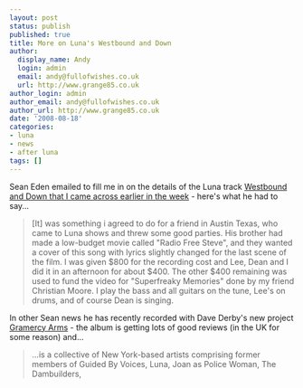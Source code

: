 ```yaml
---
layout: post
status: publish
published: true
title: More on Luna's Westbound and Down
author:
  display_name: Andy
  login: admin
  email: andy@fullofwishes.co.uk
  url: http://www.grange85.co.uk
author_login: admin
author_email: andy@fullofwishes.co.uk
author_url: http://www.grange85.co.uk
date: '2008-08-18'
categories:
- luna
- news
- after luna
tags: []
---
```

<p>Sean Eden emailed to fill me in on the details of the Luna track <a href="/2008/08/15/a-new-to-me-at-least-luna-track/">Westbound and Down that I came across earlier in the week</a> - here's what he had to say...</p>
<blockquote><p>[It] was something i agreed to do for a friend in Austin Texas, who came to Luna shows and threw some good parties. His brother had made a low-budget movie called "Radio Free Steve", and they wanted a cover of this song with lyrics slightly changed for the last scene of the film. I was given $800 for the recording cost and Lee, Dean and I did it in an afternoon for about $400. The other $400 remaining was used to fund the video for "Superfreaky Memories" done by my friend Christian Moore. I play the bass and all guitars on the tune, Lee's on drums, and of course Dean is singing.</p></blockquote>
<p>In other Sean news he has recently recorded with Dave Derby's new project <a href="http://www.myspace.com/gramercyarms">Gramercy Arms</a> - the album is getting lots of good reviews (in the UK for some reason) and...</p>
<blockquote><p>...is a collective of New York-based artists comprising former members of Guided By Voices, Luna, Joan as Police Woman, The Dambuilders,</p></blockquote>
